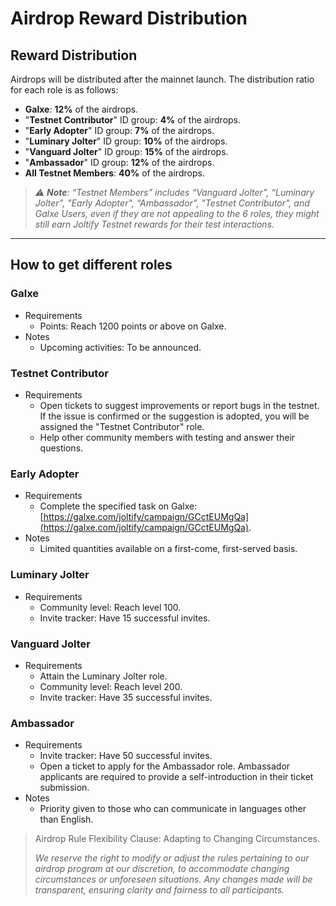 # Airdrop Reward Distribution

## Reward Distribution

Airdrops will be distributed after the mainnet launch. The distribution ratio for each role is as follows:

* **Galxe**: **12%** of the airdrops.
* "**Testnet Contributor**" ID group: **4%** of the airdrops.
* "**Early Adopter**" ID group: **7%** of the airdrops.
* "**Luminary Jolter**" ID group: **10%** of the airdrops.
* "**Vanguard Jolter**" ID group: **15%** of the airdrops.
* "**Ambassador**" ID group: **12%** of the airdrops.
* **All Testnet Members**: **40%** of the airdrops.

> _⚠️ **Note**: “Testnet Members” includes “Vanguard Jolter”, “Luminary Jolter”, "Early Adopter", “Ambassador”, "Testnet Contributor", and Galxe Users, even if they are not appealing to the 6 roles, they might still earn Joltify Testnet rewards for their test interactions._

***

## How to get different roles

### Galxe

* Requirements
  * Points: Reach 1200 points or above on Galxe.
* Notes
  * Upcoming activities: To be announced.

### Testnet Contributor

* Requirements
  * Open tickets to suggest improvements or report bugs in the testnet. If the issue is confirmed or the suggestion is adopted, you will be assigned the "Testnet Contributor" role.
  * Help other community members with testing and answer their questions.

### Early Adopter

* Requirements
  * Complete the specified task on Galxe: [https://galxe.com/joltify/campaign/GCctEUMgQa](https://galxe.com/joltify/campaign/GCctEUMgQa).
* Notes
  * Limited quantities available on a first-come, first-served basis.

### Luminary Jolter

* Requirements
  * Community level: Reach level 100.
  * Invite tracker: Have 15 successful invites.

### Vanguard Jolter

* Requirements
  * Attain the Luminary Jolter role.
  * Community level: Reach level 200.
  * Invite tracker: Have 35 successful invites.

### Ambassador

* Requirements
  * Invite tracker: Have 50 successful invites.
  * Open a ticket to apply for the Ambassador role. Ambassador applicants are required to provide a self-introduction in their ticket submission.
* Notes
  * Priority given to those who can communicate in languages other than English.

> Airdrop Rule Flexibility Clause: Adapting to Changing Circumstances.
>
> _We reserve the right to modify or adjust the rules pertaining to our airdrop program at our discretion, to accommodate changing circumstances or unforeseen situations. Any changes made will be transparent, ensuring clarity and fairness to all participants._

